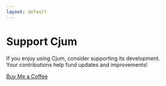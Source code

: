 ```yaml
---
layout: default
---
```


# Support Cjum


If you enjoy using Cjum, consider supporting its development.   
Your contributions help fund updates and improvements!  


<a href="https://buymeacoffee.com/cutandjoin" target="_blank">Buy Me a Coffee</a>
